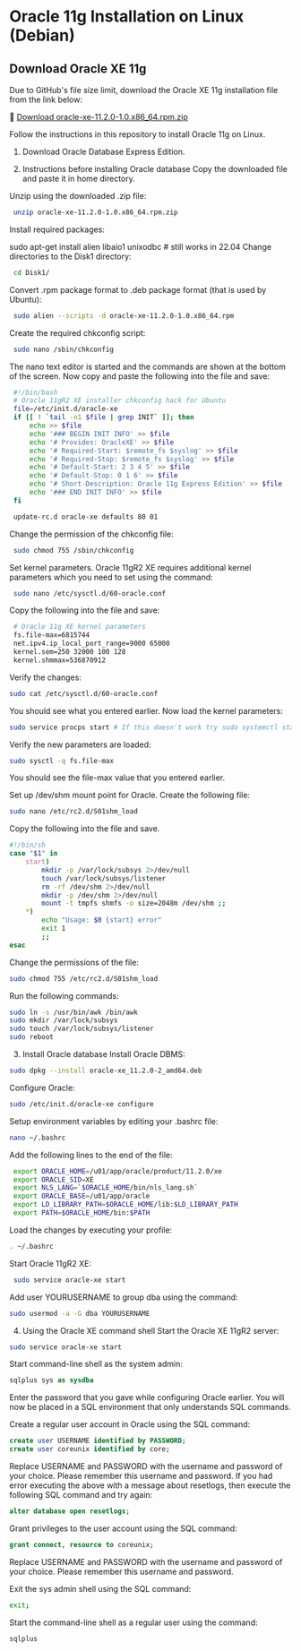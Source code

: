 # Oracle 11g Installation on Linux (Debian)

## Download Oracle XE 11g
Due to GitHub's file size limit, download the Oracle XE 11g installation file from the link below:

🔗 [Download oracle-xe-11.2.0-1.0.x86_64.rpm.zip](https://drive.google.com/file/d/1lnU8j-rsOjcPmkI7qz_RqXnkPs9gnwlU/view?usp=drive_link)

Follow the instructions in this repository to install Oracle 11g on Linux.


1. Download Oracle Database Express Edition.

2. Instructions before installing Oracle database
Copy the downloaded file and paste it in home directory.

Unzip using the downloaded .zip file:

```bash
 unzip oracle-xe-11.2.0-1.0.x86_64.rpm.zip 
```
Install required packages:

 sudo apt-get install alien libaio1 unixodbc # still works in 22.04
Change directories to the Disk1 directory:

```bash
 cd Disk1/
```
Convert .rpm package format to .deb package format (that is used by Ubuntu):

```bash
 sudo alien --scripts -d oracle-xe-11.2.0-1.0.x86_64.rpm
```
Create the required chkconfig script:

```bash
 sudo nano /sbin/chkconfig
```
The nano text editor is started and the commands are shown at the bottom of the screen. Now copy and paste the following into the file and save:

```bash
 #!/bin/bash
 # Oracle 11gR2 XE installer chkconfig hack for Ubuntu
 file=/etc/init.d/oracle-xe
 if [[ ! `tail -n1 $file | grep INIT` ]]; then
     echo >> $file
     echo '### BEGIN INIT INFO' >> $file
     echo '# Provides: OracleXE' >> $file
     echo '# Required-Start: $remote_fs $syslog' >> $file
     echo '# Required-Stop: $remote_fs $syslog' >> $file
     echo '# Default-Start: 2 3 4 5' >> $file
     echo '# Default-Stop: 0 1 6' >> $file
     echo '# Short-Description: Oracle 11g Express Edition' >> $file
     echo '### END INIT INFO' >> $file
 fi

 update-rc.d oracle-xe defaults 80 01
 ```
Change the permission of the chkconfig file:

```bash
 sudo chmod 755 /sbin/chkconfig  
```
Set kernel parameters. Oracle 11gR2 XE requires additional kernel parameters which you need to set using the command:

```bash
 sudo nano /etc/sysctl.d/60-oracle.conf
```
Copy the following into the file and save:

```bash
 # Oracle 11g XE kernel parameters 
 fs.file-max=6815744  
 net.ipv4.ip_local_port_range=9000 65000  
 kernel.sem=250 32000 100 128 
 kernel.shmmax=536870912 
 ```
Verify the changes:


```bash
sudo cat /etc/sysctl.d/60-oracle.conf 
```
You should see what you entered earlier. Now load the kernel parameters:

```bash
sudo service procps start # If this doesn't work try sudo systemctl start procps 
```
Verify the new parameters are loaded:

```bash
sudo sysctl -q fs.file-max
```
You should see the file-max value that you entered earlier.

Set up /dev/shm mount point for Oracle. Create the following file:

```bash
sudo nano /etc/rc2.d/S01shm_load
```
Copy the following into the file and save.

```bash
#!/bin/sh
case "$1" in
    start)
        mkdir -p /var/lock/subsys 2>/dev/null
        touch /var/lock/subsys/listener
        rm -rf /dev/shm 2>/dev/null
        mkdir -p /dev/shm 2>/dev/null
        mount -t tmpfs shmfs -o size=2048m /dev/shm ;;
    *)
        echo "Usage: $0 {start} error"
        exit 1
        ;;
esac


```
Change the permissions of the file:

```bash
sudo chmod 755 /etc/rc2.d/S01shm_load
```
Run the following commands:

```bash
sudo ln -s /usr/bin/awk /bin/awk 
sudo mkdir /var/lock/subsys 
sudo touch /var/lock/subsys/listener
sudo reboot
```
3. Install Oracle database
Install Oracle DBMS:

```bash
sudo dpkg --install oracle-xe_11.2.0-2_amd64.deb
```
Configure Oracle:

```bash
sudo /etc/init.d/oracle-xe configure 
```
Setup environment variables by editing your .bashrc file:

```bash
nano ~/.bashrc
```
Add the following lines to the end of the file:
```bash
 export ORACLE_HOME=/u01/app/oracle/product/11.2.0/xe
 export ORACLE_SID=XE
 export NLS_LANG=`$ORACLE_HOME/bin/nls_lang.sh`
 export ORACLE_BASE=/u01/app/oracle
 export LD_LIBRARY_PATH=$ORACLE_HOME/lib:$LD_LIBRARY_PATH
 export PATH=$ORACLE_HOME/bin:$PATH
```
Load the changes by executing your profile:

```bash
. ~/.bashrc
```
Start Oracle 11gR2 XE:

```bash
 sudo service oracle-xe start
```
Add user YOURUSERNAME to group dba using the command:

```bash
sudo usermod -a -G dba YOURUSERNAME
```
4. Using the Oracle XE command shell
Start the Oracle XE 11gR2 server:

```bash
sudo service oracle-xe start
```
Start command-line shell as the system admin:

```sql
sqlplus sys as sysdba
```
Enter the password that you gave while configuring Oracle earlier. You will now be placed in a SQL environment that only understands SQL commands.

Create a regular user account in Oracle using the SQL command:

```sql
create user USERNAME identified by PASSWORD;
create user coreunix identified by core;
```
Replace USERNAME and PASSWORD with the username and password of your choice. Please remember this username and password. If you had error executing the above with a message about resetlogs, then execute the following SQL command and try again:

```sql
alter database open resetlogs;
```
Grant privileges to the user account using the SQL command:

```sql
grant connect, resource to coreunix;
```
Replace USERNAME and PASSWORD with the username and password of your choice. Please remember this username and password.

Exit the sys admin shell using the SQL command:

```bash
exit;
```
Start the command-line shell as a regular user using the command:

```sql
sqlplus
```
